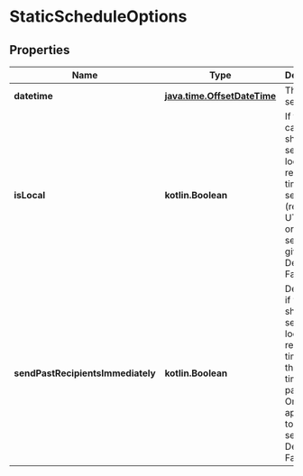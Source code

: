 
# StaticScheduleOptions

## Properties
| Name | Type | Description | Notes |
| ------------ | ------------- | ------------- | ------------- |
| **datetime** | [**java.time.OffsetDateTime**](java.time.OffsetDateTime.md) | The time to send at |  |
| **isLocal** | **kotlin.Boolean** | If the campaign should be sent with local recipient timezone send (requires UTC time) or statically sent at the given time. Defaults to False. |  [optional] |
| **sendPastRecipientsImmediately** | **kotlin.Boolean** | Determines if we should send to local recipient timezone if the given time has passed. Only applicable to local sends. Defaults to False. |  [optional] |



